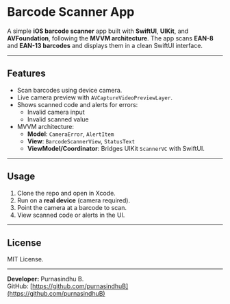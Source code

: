 # Barcode Scanner App 

A simple **iOS barcode scanner** app built with **SwiftUI**, **UIKit**, and **AVFoundation**, following the **MVVM architecture**. The app scans **EAN-8** and **EAN-13 barcodes** and displays them in a clean SwiftUI interface.

---

## Features

- Scan barcodes using device camera.
- Live camera preview with `AVCaptureVideoPreviewLayer`.
- Shows scanned code and alerts for errors:
  - Invalid camera input
  - Invalid scanned value
- MVVM architecture:
  - **Model**: `CameraError`, `AlertItem`
  - **View**: `BarcodeScannerView`, `StatusText`
  - **ViewModel/Coordinator**: Bridges UIKit `ScannerVC` with SwiftUI.

---

## Usage

1. Clone the repo and open in Xcode.  
2. Run on a **real device** (camera required).  
3. Point the camera at a barcode to scan.  
4. View scanned code or alerts in the UI.

---

## License

MIT License.  

---

**Developer:** Purnasindhu B.  
GitHub: [https://github.com/purnasindhuB](https://github.com/purnasindhuB)
